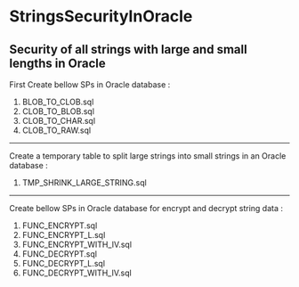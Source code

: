 # StringsSecurityInOracle
 Security of all strings with large and small lengths in Oracle
 -------------------
 First Create bellow SPs in Oracle database :
 1. BLOB_TO_CLOB.sql
 2. CLOB_TO_BLOB.sql
 3. CLOB_TO_CHAR.sql
 4. CLOB_TO_RAW.sql
-------------------
Create a temporary table to split large strings into small strings in an Oracle database :
1. TMP_SHRINK_LARGE_STRING.sql
-------------------
Create bellow SPs in Oracle database for encrypt and decrypt string data :
1. FUNC_ENCRYPT.sql
2. FUNC_ENCRYPT_L.sql
3. FUNC_ENCRYPT_WITH_IV.sql
4. FUNC_DECRYPT.sql
5. FUNC_DECRYPT_L.sql
6. FUNC_DECRYPT_WITH_IV.sql